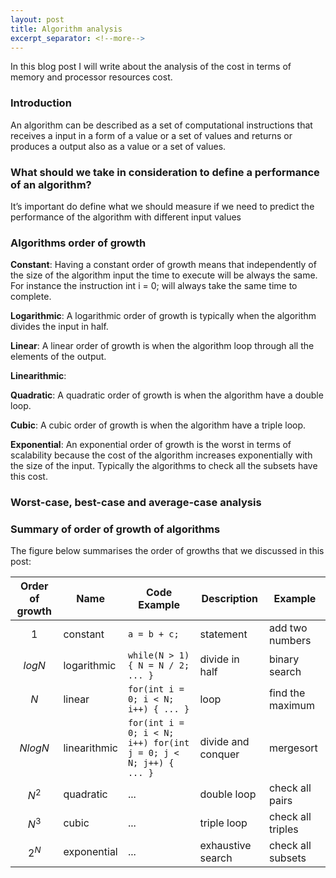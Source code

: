 ```yaml
---
layout: post
title: Algorithm analysis
excerpt_separator: <!--more-->
---
```


In this blog post I will write about the analysis of the cost in terms of memory and processor resources cost.
 
<!--more-->

### Introduction
An algorithm can be described as a set of computational instructions that receives a input in a form of a value or a set of values and returns or produces a output also as a value or a set of values. 

### What should we take in consideration to define a performance of an algorithm?

It’s important do define what we should measure if we need to predict the performance of the algorithm with different input values

 

### Algorithms order of growth

 

**Constant**: Having a constant order of growth means that independently of the size of the algorithm input the time to execute will be always the same. For instance the instruction int i = 0; will always take the same time to complete.

**Logarithmic**: A logarithmic order of growth is typically when the algorithm divides the input in half.

**Linear**: A linear order of growth is when the algorithm loop through all the elements of the output.

**Linearithmic**:

**Quadratic**: A quadratic order of growth is when the algorithm have a double loop.

**Cubic**: A cubic order of growth is when the algorithm have a triple loop.

**Exponential**: An exponential order of growth is the worst in terms of scalability because the cost of the algorithm increases exponentially with the size of the input. Typically the algorithms to check all the subsets have this cost. 
 

### Worst-case, best-case and average-case analysis

 

### Summary of order of growth of algorithms

The figure below summarises the order of growths that we discussed in this post:

|Order of growth|Name			|Code Example						|Description|Example|
|:-------------:|---------------|-----------------------------------|-----------|-------|
|$$1$$			|constant		| ```a = b + c;```					|statement|add two numbers|
|$$logN$$ 		|logarithmic	| ```while(N > 1) { N = N / 2; ... }``` 	| divide in half | binary search|
|$$N$$			|linear			| ```for(int i = 0; i < N; i++) { ... }```	|loop|find the maximum|
|$$N log N$$	|linearithmic	| ```for(int i = 0; i < N; i++) for(int j = 0; j < N; j++) { ... } ```								|divide and conquer|mergesort|
|$$N^2$$		|quadratic		|...								|double loop|check all pairs|
|$$N^3$$		|cubic			|...								|triple loop|check all triples|
|$$2^N$$		|exponential	|...								|exhaustive search|check all subsets|

